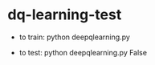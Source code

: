 # dq-learning-test #

* to train:
python deepqlearning.py

* to test:
python deepqlearning.py False
